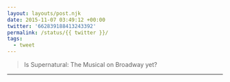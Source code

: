 ```yaml
---
layout: layouts/post.njk
date: 2015-11-07 03:49:12 +00:00
twitter: '662839188413243392'
permalink: /status/{{ twitter }}/
tags: 
  - tweet
---
```


> Is Supernatural: The Musical on Broadway yet?

---

